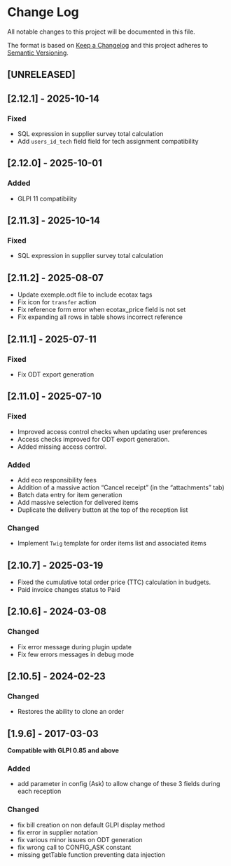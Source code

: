 # Change Log

All notable changes to this project will be documented in this file.

The format is based on [Keep a Changelog](http://keepachangelog.com/)
and this project adheres to [Semantic Versioning](http://semver.org/).

## [UNRELEASED]

## [2.12.1] - 2025-10-14

### Fixed

- SQL expression in supplier survey total calculation
- Add `users_id_tech` field field for tech assignment compatibility

## [2.12.0] - 2025-10-01

### Added

- GLPI 11 compatibility

## [2.11.3] - 2025-10-14

### Fixed

- SQL expression in supplier survey total calculation

## [2.11.2] - 2025-08-07

- Update exemple.odt file to include ecotax tags
- Fix icon for `transfer` action
- Fix reference form error when ecotax_price field is not set
- Fix expanding all rows in table shows incorrect reference

## [2.11.1] - 2025-07-11

### Fixed

- Fix ODT export generation

## [2.11.0] - 2025-07-10

### Fixed

- Improved access control checks when updating user preferences
- Access checks improved for ODT export generation.
- Added missing access control.


### Added

- Add eco responsibility fees
- Addition of a massive action “Cancel receipt” (in the “attachments” tab)
- Batch data entry for item generation
- Add massive selection for delivered items
- Duplicate the delivery button at the top of the reception list

### Changed

- Implement `Twig` template for order items list and associated items

## [2.10.7] - 2025-03-19

- Fixed the cumulative total order price (TTC) calculation in budgets.
- Paid invoice changes status to Paid

## [2.10.6] - 2024-03-08

### Changed

- Fix error message during plugin update
- Fix few errors messages in debug mode


## [2.10.5] - 2024-02-23

### Changed

- Restores the ability to clone an order


## [1.9.6] - 2017-03-03

**Compatible with GLPI 0.85 and above**

### Added

- add parameter in config (Ask) to allow change of these 3 fields during each reception

### Changed

- fix bill creation on non default GLPI display method
- fix error in supplier notation
- fix various minor issues on ODT generation
- fix wrong call to CONFIG_ASK constant
- missing getTable function preventing data injection
